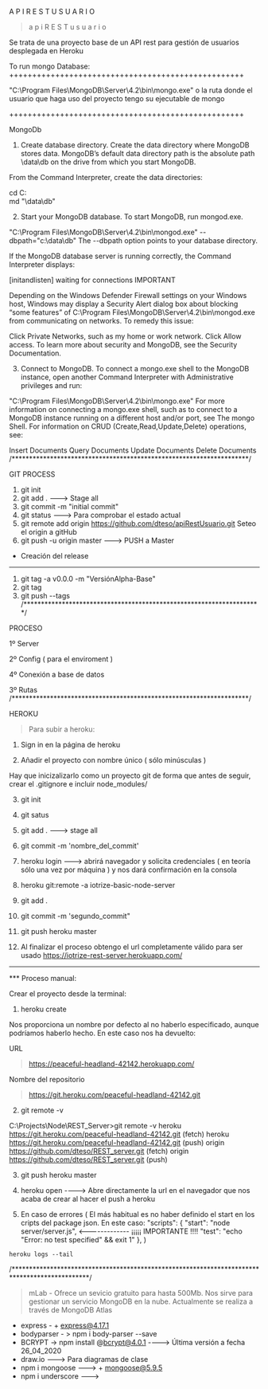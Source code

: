 


A P I    R E S T    U S U A R I O

> a p i  R E S T  u s u a r i o

Se trata de una proyecto base de un API rest para gestión de usuarios desplegada en Heroku



To run mongo Database:
+++++++++++++++++++++++++++++++++++++++++++++++++++

"C:\Program Files\MongoDB\Server\4.2\bin\mongo.exe" o la ruta donde el usuario que haga uso del proyecto tengo su ejecutable de mongo

+++++++++++++++++++++++++++++++++++++++++++++++++++


MongoDb 


1. Create database directory.
Create the data directory where MongoDB stores data. MongoDB’s default data directory path is the absolute path \data\db on the drive from which you start MongoDB.

From the Command Interpreter, create the data directories:

cd C:\
md "\data\db"


2. Start your MongoDB database.
To start MongoDB, run mongod.exe.

"C:\Program Files\MongoDB\Server\4.2\bin\mongod.exe" --dbpath="c:\data\db"
The --dbpath option points to your database directory.

If the MongoDB database server is running correctly, the Command Interpreter displays:

[initandlisten] waiting for connections
IMPORTANT

Depending on the Windows Defender Firewall settings on your Windows host, Windows may display a Security Alert dialog box about blocking “some features” of C:\Program Files\MongoDB\Server\4.2\bin\mongod.exe from communicating on networks. To remedy this issue:

Click Private Networks, such as my home or work network.
Click Allow access.
To learn more about security and MongoDB, see the Security Documentation.

3. Connect to MongoDB.
To connect a mongo.exe shell to the MongoDB instance, open another Command Interpreter with Administrative privileges and run:

"C:\Program Files\MongoDB\Server\4.2\bin\mongo.exe"
For more information on connecting a mongo.exe shell, such as to connect to a MongoDB instance running on a different host and/or port, see The mongo Shell. For information on CRUD (Create,Read,Update,Delete) operations, see:

Insert Documents
Query Documents
Update Documents
Delete Documents
/********************************************************************/




GIT PROCESS 

1. git init
2. git add .  ---> Stage all
3. git commit -m "initial commit"
4. git status  ---> Para comprobar el estado actual 
5. git remote add origin https://github.com/dteso/apiRestUsuario.git   Seteo el origin a gitHub
6. git push -u origin master ---> PUSH  a Master


- Creación del release
--------------------------------------------------------------------
1. git tag -a v0.0.0 -m "VersiónAlpha-Base"
2. git tag
3. git push --tags
/********************************************************************/



PROCESO 

1º Server

2º Config ( para el enviroment )

4º Conexión a base de datos 

3º Rutas
/********************************************************************/




HEROKU 

> Para subir a heroku:

  1. Sign in en la página de heroku

  2. Añadir el proyecto con nombre único ( sólo minúsculas )

  Hay que inicizalizarlo como un proyecto git
  de forma que antes de seguir, crear el .gitignore
  e incluir node_modules/

  3. git init

  4. git satus

  5. git add . ---> stage all 

  6. git commit -m  'nombre_del_commit'

  7. heroku login ---> abrirá navegador y solicita credenciales ( en teoría sólo una vez por máquina ) y nos dará confirmación en la consola

  8. heroku git:remote -a iotrize-basic-node-server

  9. git add .

  10. git commit -m 'segundo_commit"

  11. git push heroku master

  12. Al finalizar el proceso obtengo el url completamente válido para ser usado https://iotrize-rest-server.herokuapp.com/ 

---------------------------------------------------------------------------

*** Proceso manual:

  Crear el proyecto desde la terminal:

  1. heroku create

  Nos proporciona un nombre por defecto al no haberlo especificado, aunque podríamos haberlo hecho.
  En este caso nos ha devuelto:

URL                                    
   > https://peaceful-headland-42142.herokuapp.com/ 

Nombre del repositorio 
   > https://git.heroku.com/peaceful-headland-42142.git



  2. git remote -v 

  C:\Projects\Node\REST_Server>git remote -v
  heroku  https://git.heroku.com/peaceful-headland-42142.git (fetch)
  heroku  https://git.heroku.com/peaceful-headland-42142.git (push)
  origin  https://github.com/dteso/REST_server.git (fetch)
  origin  https://github.com/dteso/REST_server.git (push)


  3. git push heroku master

  4. heroku open ----> Abre directamente la url en el navegador que nos acaba de crear al hacer el push a heroku

  5. En caso de errores ( El más habitual es no haber definido el start en los cripts del package json. En este caso: 
    "scripts": {
      "start": "node server/server.js",    <------------- ¡¡¡¡¡ IMPORTANTE !!!!
      "test": "echo \"Error: no test specified\" && exit 1"
    },
  )
    
    heroku logs --tail
/**********************************************************************************************/



> mLab  - Ofrece un sevicio gratuito para hasta 500Mb. Nos sirve para gestionar un servicio MongoDB en la nube.
          Actualmente se realiza a través de MongoDB Atlas



+ express - + express@4.17.1
+ bodyparser - > npm i body-parser --save
+ BCRYPT -> npm install @bcrypt@4.0.1 ----> Última versión a fecha 26_04_2020
+ draw.io ---> Para diagramas de clase
+ npm i mongoose ---> + mongoose@5.9.5
+ npm i underscore ---> 